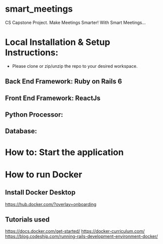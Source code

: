 # smart_meetings
CS Capstone Project. Make Meetings Smarter! With Smart Meetings...

# Local Installation & Setup Instructions:
- Please clone or zip/unzip the repo to your desired workspace.

## Back End Framework: Ruby on Rails 6

## Front End Framework: ReactJs

## Python Processor: 

## Database:

# How to: Start the application


# How to run Docker

## Install Docker Desktop

<https://hub.docker.com/?overlay=onboarding>

## Tutorials used

<https://docs.docker.com/get-started/>
<https://docker-curriculum.com/>
<https://blog.codeship.com/running-rails-development-environment-docker/>